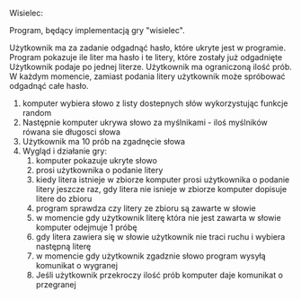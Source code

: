 Wisielec:

Program, będący implementacją gry "wisielec".

Użytkownik ma za zadanie odgadnąć hasło, które ukryte jest w programie.
Program pokazuje ile liter ma hasło i te litery, które zostały już odgadnięte
Użytkownik podaje po jednej literze. Użytkownik ma ograniczoną ilość prób.
W każdym momencie, zamiast podania litery użytkownik może spróbować odgadnąć całe hasło.

1. komputer wybiera słowo z listy dostepnych słów wykorzystując funkcje random
2. Następnie komputer ukrywa słowo za myślnikami - iloś myślników rówana sie długosci słowa
3. Użytkownik ma 10 prób na zgadnęcie słowa
4. Wygląd i działanie gry:
   1. komputer pokazuje ukryte słowo
   2. prosi użytkownika o podanie litery
   3. kiedy litera istnieje w zbiorze komputer prosi użytkownika o podanie litery jeszcze raz, gdy litera nie isnieje w zbiorze komputer dopisuje litere do zbioru
   4. program sprawdza czy litery ze zbioru są zawarte w słowie
   5. w momencie gdy użytkownik literę która nie jest zawarta w słowie komputer odejmuje 1 próbę
   6. gdy litera zawiera się w słowie użytkownik nie traci ruchu i wybiera następną literę
   7. w momencie gdy użytkownik zgadznie słowo program wysyłą komunikat o wygranej
   8. Jeśli użytkownik przekroczy ilość prób komputer daje komunikat o przegranej
